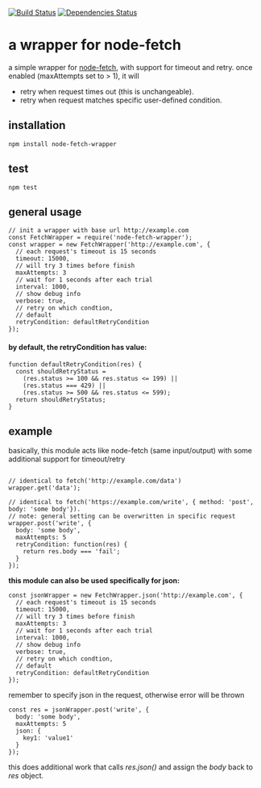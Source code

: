[![Build Status](https://travis-ci.org/codehubio/node-fetch-wrapper.svg?branch=master)](https://travis-ci.org/codehubio/node-fetch-wrapper)
[![Dependencies Status](https://david-dm.org/codehubio/node-fetch-wrapper/status.png)](https://david-dm.org/codehubio/node-fetch-wrapper)
# a wrapper for node-fetch

a simple wrapper for [node-fetch](https://www.npmjs.com/package/node-fetch), with support for timeout and retry. once enabled (maxAttempts set to > 1), it will
  - retry when request times out (this is unchangeable).
  - retry when request matches specific user-defined condition.

## installation
```npm install node-fetch-wrapper```

## test
```npm test```
## general usage

```
// init a wrapper with base url http://example.com 
const FetchWrapper = require('node-fetch-wrapper');
const wrapper = new FetchWrapper('http://example.com', {
  // each request's timeout is 15 seconds
  timeout: 15000,
  // will try 3 times before finish
  maxAttempts: 3
  // wait for 1 seconds after each trial
  interval: 1000,
  // show debug info
  verbose: true,
  // retry on which condtion,
  // default
  retryCondition: defaultRetryCondition
});
```
#### by default, the retryCondition has value:
```
function defaultRetryCondition(res) {
  const shouldRetryStatus =
    (res.status >= 100 && res.status <= 199) ||
    (res.status === 429) ||
    (res.status >= 500 && res.status <= 599);
  return shouldRetryStatus;
}
```

## example

basically, this module acts like node-fetch (same input/output) with some additional support for timeout/retry
```

// identical to fetch('http://example.com/data')
wrapper.get('data');

// identical to fetch('https://example.com/write', { method: 'post', body: 'some body'}).
// note: general setting can be overwritten in specific request
wrapper.post('write', {
  body: 'some body',
  maxAttempts: 5
  retryCondition: function(res) {
    return res.body === 'fail';
  }
});

```

**this module can also be used specifically for json:**

```
const jsonWrapper = new FetchWrapper.json('http://example.com', {
  // each request's timeout is 15 seconds
  timeout: 15000,
  // will try 3 times before finish
  maxAttempts: 3
  // wait for 1 seconds after each trial
  interval: 1000,
  // show debug info
  verbose: true,
  // retry on which condtion,
  // default
  retryCondition: defaultRetryCondition
});
```

remember to specify json in the request, otherwise error will be thrown

```
const res = jsonWrapper.post('write', {
  body: 'some body',
  maxAttempts: 5
  json: {
    key1: 'value1'
  }
});

```

this does additional work that calls *res.json()* and assign the *body* back to *res* object.


